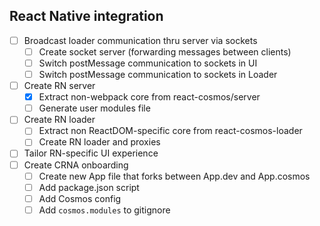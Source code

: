 ## React Native integration

- [ ] Broadcast loader communication thru server via sockets
  - [ ] Create socket server (forwarding messages between clients)
  - [ ] Switch postMessage communication to sockets in UI
  - [ ] Switch postMessage communication to sockets in Loader
- [ ] Create RN server
  - [x] Extract non-webpack core from react-cosmos/server
  - [ ] Generate user modules file
- [ ] Create RN loader
  - [ ] Extract non ReactDOM-specific core from react-cosmos-loader
  - [ ] Create RN loader and proxies
- [ ] Tailor RN-specific UI experience
- [ ] Create CRNA onboarding
  - [ ] Create new App file that forks between App.dev and App.cosmos
  - [ ] Add package.json script
  - [ ] Add Cosmos config
  - [ ] Add `cosmos.modules` to gitignore
